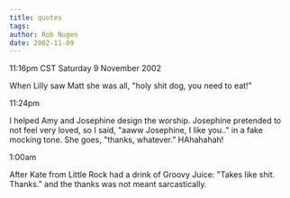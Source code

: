 ```yaml
---
title: quotes
tags: 
author: Rob Nugen
date: 2002-11-09
---
```


<p class=date>11:16pm CST Saturday 9 November 2002</p>

<p>When Lilly saw Matt she was all, "holy shit dog, you need to eat!"</p>

<p class=date>11:24pm</p>

<p>I helped Amy and Josephine design the worship.  Josephine pretended
to not feel very loved, so I said, "aaww Josephine, I like you.." in a
fake mocking tone.  She goes, "thanks, whatever."  HAhahahah!</p>

<p class=date>1:00am</p>

<p>After Kate from Little Rock had a drink of Groovy Juice: "Takes
like shit.  Thanks." and the thanks was not meant sarcastically.</p>


